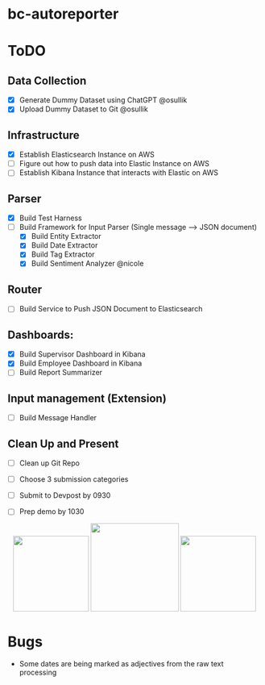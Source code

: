 # bc-autoreporter

# ToDO

## Data Collection
- [X] Generate Dummy Dataset using ChatGPT @osullik
- [X] Upload Dummy Dataset to Git @osullik

## Infrastructure
- [X] Establish Elasticsearch Instance on AWS
- [ ] Figure out how to push data into Elastic Instance on AWS
- [ ] Establish Kibana Instance that interacts with Elastic on AWS

## Parser
- [X] Build Test Harness
- [ ] Build Framework for Input Parser (Single message --> JSON document)
  - [X] Build Entity Extractor
  - [X] Build Date Extractor
  - [X] Build Tag Extractor
  - [X] Build Sentiment Analyzer @nicole
  
## Router
- [ ] Build Service to Push JSON Document to Elasticsearch

## Dashboards:
- [X] Build Supervisor Dashboard in Kibana
- [X] Build Employee Dashboard in Kibana
- [ ] Build Report Summarizer

## Input management (Extension)
- [ ] Build Message Handler

## Clean Up and Present
- [ ] Clean up Git Repo
- [ ] Choose 3 submission categories
- [ ] Submit to Devpost by 0930
- [ ] Prep demo by 1030
  
  
<p align="center">
  <img src="https://github.com/osullik/bc-autoreporter/blob/main/images/green%20watcher%20marshie.svg" width="150" >
  <img src="https://github.com/osullik/bc-autoreporter/blob/main/images/red%20rider%20marshie.svg" width="175">
  <img src="https://github.com/osullik/bc-autoreporter/blob/main/images/blue%20hiker%20marshie.svg" width="150">
</p>

# Bugs
- Some dates are being marked as adjectives from the raw text processing
